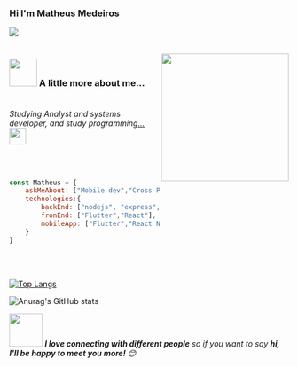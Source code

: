 ### Hi I'm Matheus Medeiros


![](https://img.shields.io/badge/Gmail-dutra.mdddd%40gmail.com-red) <br> <br>

<img align='right' src="https://media.giphy.com/media/M9gbBd9nbDrOTu1Mqx/giphy.gif" width="230">


### <img src="https://media.giphy.com/media/VgCDAzcKvsR6OM0uWg/giphy.gif" width="50"> A little more about me...  <br> <br>

<p><em>Studying Analyst and systems developer, and study programming<a href="http://www.cleartax.in">...</a><img src="https://media.giphy.com/media/WUlplcMpOCEmTGBtBW/giphy.gif" width="30"> 
</em></p> <br> <br>



```javascript
const Matheus = {
    askMeAbout: ["Mobile dev","Cross Platform App"],
    technologies:{
        backEnd: ["nodejs", "express",],
        fronEnd: ["Flutter","React"],
        mobileApp: ["Flutter","React Native"]
    }
}
```
<br> <br>

[![Top Langs](https://github-readme-stats.vercel.app/api/top-langs/?username=MatheusMed&theme=dracula)](https://github.com/anuraghazra/github-readme-stats)



![Anurag's GitHub stats](https://github-readme-stats.vercel.app/api?username=MatheusMed&show_icons=true&theme=dracula)


<img src="https://media.giphy.com/media/LnQjpWaON8nhr21vNW/giphy.gif" width="60"> <em><b>I love connecting with different people</b> so if you want to say <b>hi, I'll be happy to meet you more!</b> 😊</em>
